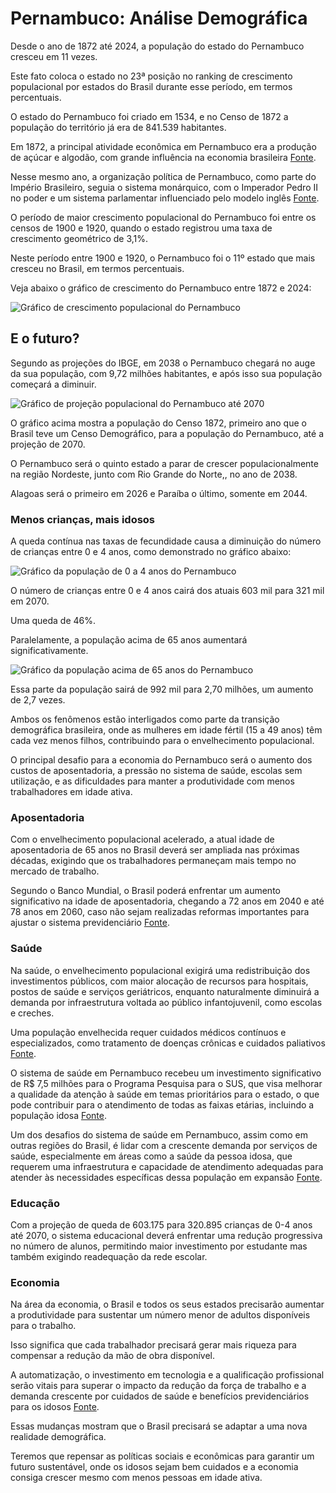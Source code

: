 # Pernambuco: Análise Demográfica

Desde o ano de 1872 até 2024, a população do estado do Pernambuco cresceu em 11 vezes.

Este fato coloca o estado no 23ª posição no ranking de crescimento populacional por estados do Brasil durante esse período, em termos percentuais.

O estado do Pernambuco foi criado em 1534, e no Censo de 1872 a população do território já era de 841.539 habitantes.

Em 1872, a principal atividade econômica em Pernambuco era a produção de açúcar e algodão, com grande influência na economia brasileira  [Fonte](https://pt.wikipedia.org/wiki/Pernambuco).

Nesse mesmo ano, a organização política de Pernambuco, como parte do Império Brasileiro, seguia o sistema monárquico, com o Imperador Pedro II no poder e um sistema parlamentar influenciado pelo modelo inglês  [Fonte](https://www.caesp.com.br/libwww/colegios/uploads/uploadsMateriais/14092022154711historia_brasil_segundo_reinado%20-%20lista%20de%20exerc%C3%ADcios.pdf).

O período de maior crescimento populacional do Pernambuco foi entre os censos de 1900 e 1920, quando o estado registrou uma taxa de crescimento geométrico de 3,1%.

Neste período entre 1900 e 1920, o Pernambuco foi o 11º estado que mais cresceu no Brasil, em termos percentuais.

Veja abaixo o gráfico de crescimento do Pernambuco entre 1872 e 2024:

![Gráfico de crescimento populacional do Pernambuco](D:\jornalera-marista\censo-2022\dados\estados\graphs_pop_2024\Pernambuco.png)

## E o futuro?

Segundo as projeções do IBGE, em 2038 o Pernambuco chegará no auge da sua população, com 9,72 milhões habitantes, e após isso sua população começará a diminuir.

![Gráfico de projeção populacional do Pernambuco até 2070](D:\jornalera-marista\censo-2022\dados\estados\graficos_populacao_estados_2070\Pernambuco.png)

O gráfico acima mostra a população do Censo 1872, primeiro ano que o Brasil teve um Censo Demográfico, para a população do Pernambuco, até a projeção de 2070.

O Pernambuco será o quinto estado a parar de crescer populacionalmente na região Nordeste, junto com Rio Grande do Norte,, no ano de 2038.

Alagoas será o primeiro em 2026 e Paraíba o último, somente em 2044.

### Menos crianças, mais idosos

A queda contínua nas taxas de fecundidade causa a diminuição do número de crianças entre 0 e 4 anos, como demonstrado no gráfico abaixo:

![Gráfico da população de 0 a 4 anos do Pernambuco](D:\jornalera-marista\censo-2022\dados\estados\populacao_graficos_0_4_anos\estado_Pernambuco.png)

O número de crianças entre 0 e 4 anos cairá dos atuais 603 mil para 321 mil em 2070.

Uma queda de 46%.

Paralelamente, a população acima de 65 anos aumentará significativamente.

![Gráfico da população acima de 65 anos do Pernambuco](D:\jornalera-marista\censo-2022\dados\estados\populacao_graficos_acima_65\estado_Pernambuco_acima_65.png)

Essa parte da população sairá de 992 mil para 2,70 milhões, um aumento de 2,7 vezes.

Ambos os fenômenos estão interligados como parte da transição demográfica brasileira, onde as mulheres em idade fértil (15 a 49 anos) têm cada vez menos filhos, contribuindo para o envelhecimento populacional.

O principal desafio para a economia do Pernambuco será o aumento dos custos de aposentadoria, a pressão no sistema de saúde, escolas sem utilização, e as dificuldades para manter a produtividade com menos trabalhadores em idade ativa.

### Aposentadoria

Com o envelhecimento populacional acelerado, a atual idade de aposentadoria de 65 anos no Brasil deverá ser ampliada nas próximas décadas, exigindo que os trabalhadores permaneçam mais tempo no mercado de trabalho.

Segundo o Banco Mundial, o Brasil poderá enfrentar um aumento significativo na idade de aposentadoria, chegando a 72 anos em 2040 e até 78 anos em 2060, caso não sejam realizadas reformas importantes para ajustar o sistema previdenciário [Fonte](https://www.migalhas.com.br/depeso/413353/futuro-da-aposentadoria-no-brasil-preparados-para-trabalhar-ate-78).

### Saúde

Na saúde, o envelhecimento populacional exigirá uma redistribuição dos investimentos públicos, com maior alocação de recursos para hospitais, postos de saúde e serviços geriátricos, enquanto naturalmente diminuirá a demanda por infraestrutura voltada ao público infantojuvenil, como escolas e creches.

Uma população envelhecida requer cuidados médicos contínuos e especializados, como tratamento de doenças crônicas e cuidados paliativos [Fonte](https://institutodelongevidade.org/longevidade-e-saude/envelhecimento-dos-brasileiros).

O sistema de saúde em Pernambuco recebeu um investimento significativo de R$ 7,5 milhões para o Programa Pesquisa para o SUS, que visa melhorar a qualidade da atenção à saúde em temas prioritários para o estado, o que pode contribuir para o atendimento de todas as faixas etárias, incluindo a população idosa [Fonte](https://www.gov.br/saude/pt-br/assuntos/noticias/2025/fevereiro/pernambuco-recebe-um-investimento-de-r-7-5-milhoes-para-o-programa-pesquisa-para-o-sus).

Um dos desafios do sistema de saúde em Pernambuco, assim como em outras regiões do Brasil, é lidar com a crescente demanda por serviços de saúde, especialmente em áreas como a saúde da pessoa idosa, que requerem uma infraestrutura e capacidade de atendimento adequadas para atender às necessidades específicas dessa população em expansão [Fonte](https://romulopassos.com.br/files/bibliotecas/96f489ab16939936b7a9ce2a8ecd5f0e.pdf).

### Educação

Com a projeção de queda de 603.175 para 320.895 crianças de 0-4 anos até 2070, o sistema educacional deverá enfrentar uma redução progressiva no número de alunos, permitindo maior investimento por estudante mas também exigindo readequação da rede escolar.

### Economia

Na área da economia, o Brasil e todos os seus estados precisarão aumentar a produtividade para sustentar um número menor de adultos disponíveis para o trabalho.

Isso significa que cada trabalhador precisará gerar mais riqueza para compensar a redução da mão de obra disponível.

A automatização, o investimento em tecnologia e a qualificação profissional serão vitais para superar o impacto da redução da força de trabalho e a demanda crescente por cuidados de saúde e benefícios previdenciários para os idosos [Fonte](https://talentosenior.com.br/os-impactos-do-envelhecimento-populacional-na-economia-do-brasil-desafios-e-oportunidades).

Essas mudanças mostram que o Brasil precisará se adaptar a uma nova realidade demográfica.

Teremos que repensar as políticas sociais e econômicas para garantir um futuro sustentável, onde os idosos sejam bem cuidados e a economia consiga crescer mesmo com menos pessoas em idade ativa.
